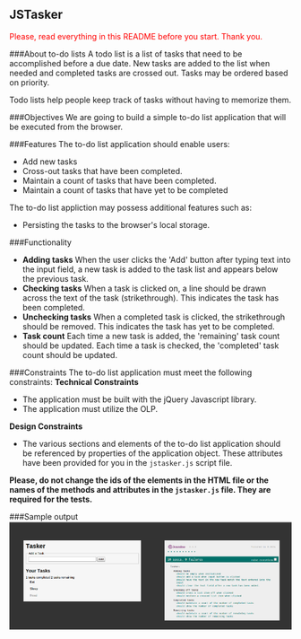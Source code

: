 JSTasker
---------------------------------------

<p style="color: red;">Please, read everything in this README before you start. Thank you.</p>

###About to-do lists
A todo list is a list of tasks that need to be accomplished before a due date. New tasks are added to the list when needed and completed tasks are crossed out. Tasks may be ordered based on priority.

Todo lists help people keep track of tasks without having to memorize them.

###Objectives
We are going to build a simple to-do list application that will be executed from the browser.

###Features
The to-do list application should enable users:
  + Add new tasks
  + Cross-out tasks that have been completed.
  + Maintain a count of tasks that have been completed.
  + Maintain a count of tasks that have yet to be completed

The to-do list appliction may possess additional features such as:
  + Persisting the tasks to the browser's local storage.

###Functionality
  +  **Adding tasks**
  When the user clicks the 'Add' button after typing text into the input field, a new task is added to the task list and appears below the previous task.
  +  **Checking tasks**
  When a task is clicked on, a line should be drawn across the text of the task (strikethrough). This indicates the task has been completed.
  +  **Unchecking tasks**
  When a completed task is clicked, the strikethrough should be removed. This indicates the task has yet to be completed.
  +  **Task count**
  Each time a new task is added, the 'remaining' task count should be updated. Each time a task is checked, the 'completed' task count should be updated.

###Constraints
The to-do list application must meet the following constraints:
**Technical Constraints**
  + The application must be built with the jQuery Javascript library.
  + The application must utilize the OLP.

**Design Constraints**
  + The various sections and elements of the to-do list application should be referenced by properties of the application object. These attributes have been provided for you in the `jstasker.js` script file.

  **Please, do not change the ids of the elements in the HTML file or the names of the methods and attributes in the `jstasker.js` file. They are required for the tests.**

###Sample output
![JSTasker](jstasker_output.png)


